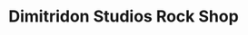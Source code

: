 ---
title: "Dimitridon Studios Rock Shop"
url: /alexandria/dimitridon-studios-rock-shop/
shop: Andenken
---